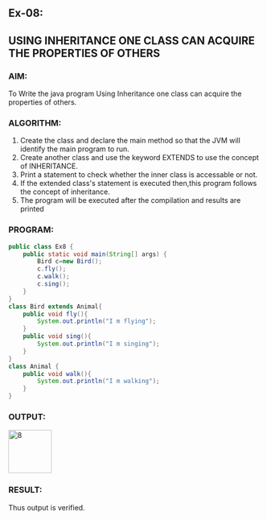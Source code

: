 ## Ex-08:
## USING INHERITANCE ONE CLASS CAN ACQUIRE THE PROPERTIES OF OTHERS
### AIM:
To Write the java program Using Inheritance one class can acquire the properties of others.

### ALGORITHM:
1. Create the class and declare the main method so that the JVM will identify the main program to run.
2. Create another class and use the keyword EXTENDS to use the concept of INHERITANCE.
3. Print a statement to check whether the inner class is accessable or not.
4. If the extended class's statement is executed then,this program follows the concept of inheritance.
5. The program will be executed after the compilation and results are printed

### PROGRAM:
```java
public class Ex8 {
    public static void main(String[] args) {
        Bird c=new Bird();
        c.fly();
        c.walk();
        c.sing();
    }
}
class Bird extends Animal{
    public void fly(){
        System.out.println("I m flying");
    }
    public void sing(){
        System.out.println("I m singing");
    }
}
class Animal {
    public void walk(){
        System.out.println("I m walking");
    }
}
```

### OUTPUT:
<img width="86" alt="8" src="https://github.com/KeerthikaNagarajan/Java-Ex-8/assets/93427089/ff590764-c1ab-4263-84e9-87c519821bbd">

### RESULT:
Thus output is verified.

